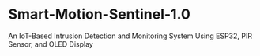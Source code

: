 # Smart-Motion-Sentinel-1.0
An IoT-Based Intrusion Detection and Monitoring System Using ESP32, PIR Sensor, and OLED Display
